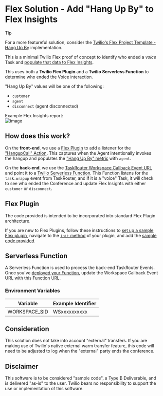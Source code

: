 # Flex Solution - Add "Hang Up By" to Flex Insights

>[!TIP]
>For a more featureful solution, consider the [Twilio's Flex Project Template - Hang Up By](https://twilio-professional-services.github.io/flex-project-template/feature-library/hang-up-by) implementation.


This is a minimal Twilio Flex proof of concept to identify who ended a *voice* Task and [populate that data to Flex Insights](https://www.twilio.com/docs/flex/developer/insights/enhance-integration).

This uses both a **Twilio Flex Plugin** and a **Twilio Serverless Function** to determine who ended the Voice interaction.

"Hang Up By" values will be one of the following:
- `customer`
- `agent`
- `disconnect` (agent disconnected)

Example Flex Insights report:  
![image](https://user-images.githubusercontent.com/67924770/220817994-9fc472c0-16c4-47d0-bb10-cbe3041bba71.png)


## How does this work?

On the **front-end**, we use a [Flex Plugin](https://www.twilio.com/docs/flex/developer/ui-and-plugins) to add a listener for the ["HangupCall" Action](https://www.twilio.com/docs/flex/developer/ui/v1/actions). This captures when the Agent intentionally invokes the hangup and populates the ["Hang Up By" metric](https://www.twilio.com/docs/flex/end-user-guide/insights/data-model#conversations:~:text=Y-,Hang%20Up%20By,-The%20party%20that) with `agent`.

On the **back-end**, we use the [TaskRouter Workspace Callback Event URL](https://www.twilio.com/docs/taskrouter/api/event/reference#:~:text=TaskRouter%20will%20make,Event%20takes%20place.) and point it to a [Twilio Serverless Function](https://www.twilio.com/docs/serverless/functions-assets/functions). This Function listens for the `task.wrapup` event from TaskRouter, and if it is a "voice" Task, it will check to see who ended the Conference and update Flex Insights with either `customer` or `disconnect`.

## Flex Plugin

The code provided is intended to be incorporated into standard Flex Plugin architecture.

If you are new to Flex Plugins, follow these instructions to [set up a sample Flex plugin](https://www.twilio.com/docs/flex/quickstart/getting-started-plugin#set-up-a-sample-flex-plugin), navigate to the [`init` method](https://www.twilio.com/docs/flex/quickstart/getting-started-plugin#build-your-flex-plugin) of your plugin, and add the [sample code provided](https://github.com/brypo/flex-insights-hang-up-by/blob/main/plugin-log-agent-hangup.js). 


## Serverless Function

A Serverless Function is used to process the back-end TaskRouter Events. Once you've [deployed your Function](https://www.twilio.com/docs/labs/serverless-toolkit/deploying), update the Workspace Callback Event URL with this Function URL.

### Environment Variables

| Variable | Example Identifier |
| ----- | ---- |
| WORKSPACE_SID | WSxxxxxxxxxx


## Consideration
This solution does not take into account "external" transfers. If you are making use of Twilio's native external warm transfer feature, this code will need to be adjusted to log when the "external" party ends the conference.

## Disclaimer
This software is to be considered "sample code", a Type B Deliverable, and is delivered "as-is" to the user. Twilio bears no responsibility to support the use or implementation of this software.
